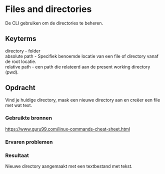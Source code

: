 # Files and directories
De CLI gebruiken om de directories te beheren. 

## Keyterms
directory - folder <br/>
absolute path - Specifiek benoemde locatie van een file of directory vanaf de root locatie. <br/>
relative path - een path die relateerd aan de present working directory (pwd).

## Opdracht
Vind je huidige directory, maak een nieuwe directory aan en creëer een file met wat text. 

### Gebruikte bronnen
https://www.guru99.com/linux-commands-cheat-sheet.html

### Ervaren problemen


### Resultaat
Nieuwe directory aangemaakt met een textbestand met tekst. 
